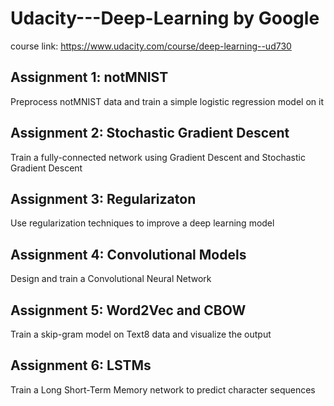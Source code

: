 # Udacity---Deep-Learning by Google

course link: https://www.udacity.com/course/deep-learning--ud730

## Assignment 1: notMNIST
Preprocess notMNIST data and train a simple logistic regression model on it

## Assignment 2: Stochastic Gradient Descent
Train a fully-connected network using Gradient Descent and Stochastic Gradient Descent

## Assignment 3: Regularizaton
Use regularization techniques to improve a deep learning model

## Assignment 4: Convolutional Models
Design and train a Convolutional Neural Network

## Assignment 5: Word2Vec and CBOW
Train a skip-gram model on Text8 data and visualize the output

## Assignment 6: LSTMs
Train a Long Short-Term Memory network to predict character sequences
